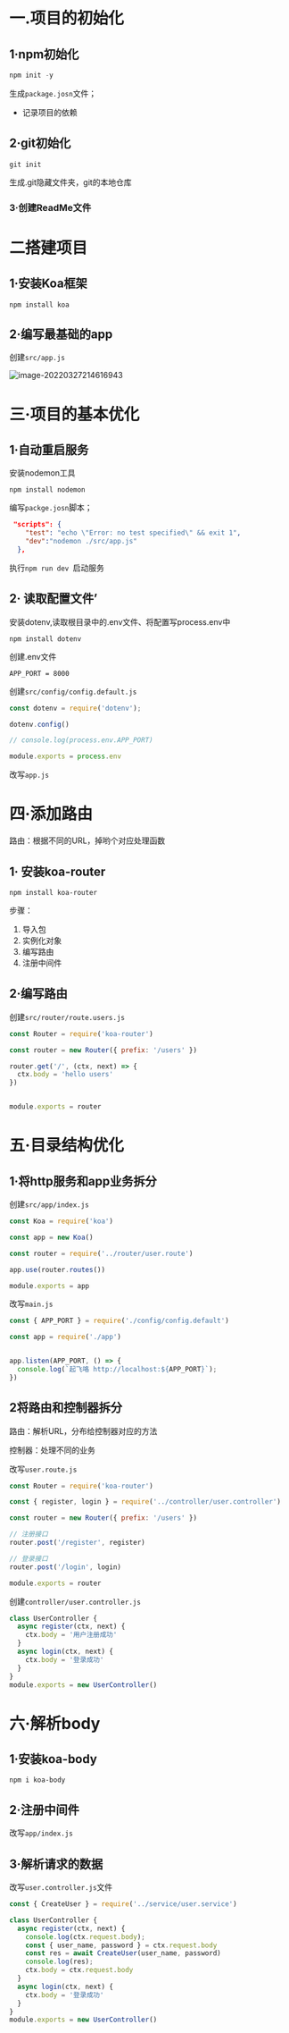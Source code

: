 # 一.项目的初始化

## 1·npm初始化

``` javascript
npm init -y
```

生成`package.josn`文件；

+ 记录项目的依赖

## 2·git初始化

``` 
git init
```

生成.git隐藏文件夹，git的本地仓库

### 3·创建ReadMe文件



# 二搭建项目

## 1·安装Koa框架

``` 
npm install koa 

```



## 2·编写最基础的app

创建`src/app.js`

![image-20220327214616943](C:/Users/%E7%82%B8%E6%AF%9B%E5%B0%8F%E7%84%A6/AppData/Roaming/Typora/typora-user-images/image-20220327214616943.png)



# 三·项目的基本优化

## 1·自动重启服务

安装nodemon工具

``` 
npm install nodemon
```

编写`packge.josn`脚本；

``` json
 "scripts": {
    "test": "echo \"Error: no test specified\" && exit 1",
    "dev":"nodemon ./src/app.js"
  },
```

执行`npm run dev `启动服务

## 2· 读取配置文件’

安装dotenv,读取根目录中的.env文件、将配置写process.env中

``` 
npm install dotenv
```

创建.env文件

```
APP_PORT = 8000
```

创建`src/config/config.default.js`

``` javascript
const dotenv = require('dotenv');

dotenv.config()

// console.log(process.env.APP_PORT)

module.exports = process.env
```

改写`app.js`



# 四·添加路由

路由：根据不同的URL，掉哟个对应处理函数

## 1· 安装koa-router

``` 
npm install koa-router
```

步骤：

1. 导入包
2. 实例化对象
3. 编写路由
4. 注册中间件

## 2·编写路由

创建`src/router/route.users.js`

``` javascript
const Router = require('koa-router')

const router = new Router({ prefix: '/users' })

router.get('/', (ctx, next) => {
  ctx.body = 'hello users'
})


module.exports = router
```

# 五·目录结构优化

## 1·将http服务和app业务拆分

创建`src/app/index.js`

``` javascript
const Koa = require('koa')

const app = new Koa()

const router = require('../router/user.route')

app.use(router.routes())

module.exports = app
```

改写`main.js`

``` js
const { APP_PORT } = require('./config/config.default')

const app = require('./app')


app.listen(APP_PORT, () => {
  console.log(`起飞咯 http://localhost:${APP_PORT}`);
})
```



## 2将路由和控制器拆分

路由：解析URL，分布给控制器对应的方法

控制器：处理不同的业务

改写`user.route.js`

``` js
const Router = require('koa-router')

const { register, login } = require('../controller/user.controller')

const router = new Router({ prefix: '/users' })

// 注册接口
router.post('/register', register)

// 登录接口
router.post('/login', login)

module.exports = router
```

创建`controller/user.controller.js`

``` js
class UserController {
  async register(ctx, next) {
    ctx.body = '用户注册成功'
  }
  async login(ctx, next) {
    ctx.body = '登录成功'
  }
}
module.exports = new UserController()
```

# 六·解析body

## 1·安装koa-body

`npm i koa-body`

##  2·注册中间件

改写`app/index.js`

## 3·解析请求的数据

改写`user.controller.js`文件

``` js
const { CreateUser } = require('../service/user.service')

class UserController {
  async register(ctx, next) {
    console.log(ctx.request.body);
    const { user_name, password } = ctx.request.body
    const res = await CreateUser(user_name, password)
    console.log(res);
    ctx.body = ctx.request.body
  }
  async login(ctx, next) {
    ctx.body = '登录成功'
  }
}
module.exports = new UserController()
```

